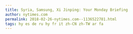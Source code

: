 ```yaml
---
title: Syria, Samsung, Xi Jinping: Your Monday Briefing
author: nytimes.com
permalink: 2018-02-26-nytimes.com--1136522781.html
tags: hy es de ru hy fr it zh-CN zh-TW ar fa
---
```


